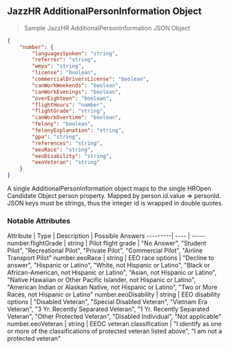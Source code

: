 ## JazzHR AdditionalPersonInformation Object

> Sample JazzHR AdditionalPersonInformation JSON Object

```json
{
    "number": {
        "languagesSpoken": "string",
        "referrer": "string",
        "wmyu": "string",
        "license": "boolean",
        "commercialDriversLicense": "boolean",
        "canWorkWeekends": "boolean",
        "canWorkEvenings": "boolean",
        "overEighteen": "boolean",
        "flightHours": "number",
        "flightGrade": "string",
        "canWorkOvertime": "boolean",
        "felony": "boolean",
        "felonyExplanation": "string",
        "gpa": "string",
        "references": "string",
        "eeoRace": "string",
        "eeoDisability": "string",
        "eeoVeteran": "string"
    }
}

```
<aside class="notice">
A single AdditionalPersonInformation object maps to the single HROpen Candidate Object person property. Mapped by person.id.value => personId.
<br/>
JSON keys must be strings, thus the integer id is wrapped in double quotes.
</aside>

### Notable Attributes

Attribute | Type | Description | Possible Answers
---------| ---- | -----
number.flightGrade | string | Pilot flight grade | "No Answer", "Student Pilot", "Recreational Pilot", "Private Pilot", "Commercial Pilot", "Airline Transport Pilot"
number.eeoRace | string | EEO race options | "Decline to answer", "Hispanic or Latino", "White, not Hispanic or Latino", "Black or African-American, not Hispanic or Latino", "Asian, not Hispanic or Latino", "Native Hawaiian or Other Pacific Islander, not Hispanic or Latino", "American Indian or Alaskan Native, not Hispanic or Latino", "Two or More Races, not Hispanic or Latino"
number.eeoDisability | string | EEO disability options | "Disabled Veteran", "Special Disabled Veteran", "Vietnam Era Veteran", "3 Yr. Recently Separated Veteran", "1 Yr. Recently Separated Veteran", "Other Protected Veteran", "Disabled Individual", "Not applicable"
number.eeoVeteran | string | EEOC veteran classification | "I identify as one or more of the classifications of protected veteran listed above", "I am not a protected veteran"

